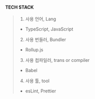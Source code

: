#### TECH STACK 
> 
> 1. 사용 언어, Lang
> - TypeScript, JavaScript
> 2. 사용 번들러, Bundler
> - Rollup.js
> 3. 사용 컴파일러, trans or compiler
> - Babel
> 4. 사용 툴, tool 
> - esLint, Prettier